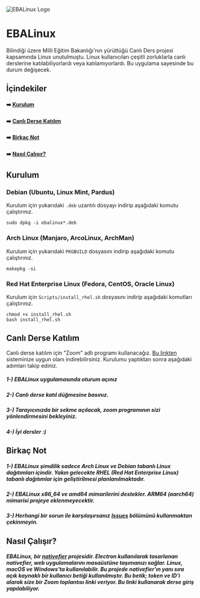 ![EBALinux Logo](https://github.com/egemertdogan/EBALinux/blob/main/logo2.png)
# EBALinux
Bilindiği üzere Milli Eğitim Bakanlığı'nın yürüttüğü Canlı Ders projesi kapsamında Linux unutulmuştu. Linux kullanıcıları çeşitli zorluklarla canlı derslerine katılabiliyorlardı veya katılamıyorlardı. Bu uygulama sayesinde bu durum değişecek.

## İçindekiler

####  ➡️ [Kurulum](https://github.com/egemertdogan/EBALinux/tree/main#kurulum)
####  ➡️ [Canlı Derse Katılım](https://github.com/egemertdogan/EBALinux/tree/main#canl%C4%B1-derse-kat%C4%B1l%C4%B1m)
####  ➡️ [Birkaç Not](https://github.com/egemertdogan/EBALinux/tree/main#birka%C3%A7-not)
####  ➡️ [Nasıl Çalışır?](https://github.com/egemertdogan/EBALinux#nas%C4%B1l-%C3%A7al%C4%B1%C5%9F%C4%B1r)

## Kurulum
### Debian (Ubuntu, Linux Mint, Pardus)
Kurulum için yukarıdaki `.deb` uzantılı dosyayı indirip aşağıdaki komutu çalıştırınız.
```shell
sudo dpkg -i ebalinux*.deb
```
### Arch Linux (Manjaro, ArcoLinux, ArchMan)
Kurulum için yukarıdaki `PKGBUILD` dosyasını indirip aşağıdaki komutu çalıştırınız.
```shell
makepkg -si
```
### Red Hat Enterprise Linux (Fedora, CentOS, Oracle Linux)
Kurulum için `Scripts/install_rhel.sh` dosyasını indirip aşağıdaki komutları çalıştırınız.
```shell
chmod +x install_rhel.sh
bash install_rhel.sh
```
## Canlı Derse Katılım
Canlı derse katılım için "Zoom" adlı programı kullanacağız. [Bu linkten](https://zoom.us/download) sisteminize uygun olanı indirebilirsiniz. Kurulumu yaptıktan sonra aşağıdaki adımları takip ediniz.

##### 1-) EBALinux uygulamasında oturum açınız
##### 2-) Canlı derse katıl düğmesine basınız.
##### 3-) Tarayıcınızda bir sekme açılacak, zoom programının sizi yönlendirmesini bekleyiniz.
##### 4-) İyi dersler :)

## Birkaç Not
##### 1-) EBALinux şimdilik sadece Arch Linux ve Debian tabanlı Linux dağıtımları içindir. Yakın gelecekte RHEL (Red Hat Enterprise Linux) tabanlı dağıtımlar için geliştirilmesi planlanılmaktadır.
##### 2-) EBALinux x86_64 ve amd64 mimarilerini destekler. ARM64 (aarch64) mimarisi projeye eklenmeyecektir.
##### 3-) Herhangi bir sorun ile karşılaşırsanız [Issues](https://github.com/egemertdogan/EBALinux/issues) bölümünü kullanmaktan çekinmeyin.

## Nasıl Çalışır?
##### EBALinux, bir [nativefier](https://github.com/jiahaog/nativefier) projesidir. Electron kullanılarak tasarlanan nativefier, web uygulamalarını masaüstüne taşımanızı sağlar. Linux, macOS ve Windows'ta kullanılabilir. Bu projede nativefier'ın yanı sıra açık kaynaklı bir kullanıcı betiği kullanılmıştır. Bu betik; token ve ID'i alarak size bir Zoom toplantısı linki veriyor. Bu linki kullanarak derse giriş yapılabiliyor.
